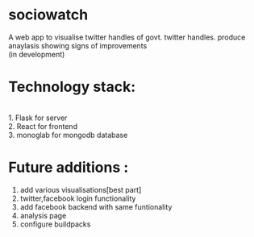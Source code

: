 # sociowatch
A web app to visualise twitter handles of govt. twitter handles. produce anaylasis showing signs of improvements <br> (in development)

# Technology stack:
<br>1. Flask for server
<br>2. React for frontend
<br>3. monoglab for mongodb database

# Future additions :

1. add various visualisations[best part]
2. twitter,facebook login functionality
3. add facebook backend with same funtionality
4. analysis page
5. configure buildpacks
